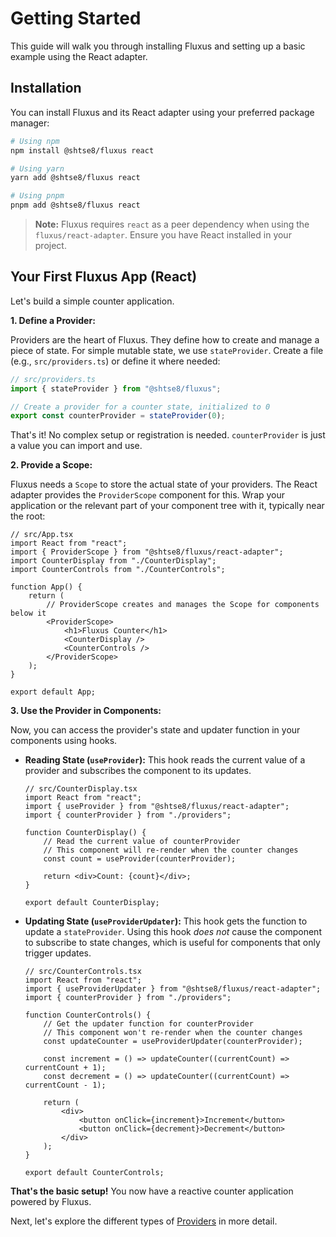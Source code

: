# Getting Started

This guide will walk you through installing Fluxus and setting up a basic
example using the React adapter.

## Installation

You can install Fluxus and its React adapter using your preferred package
manager:

```bash
# Using npm
npm install @shtse8/fluxus react

# Using yarn
yarn add @shtse8/fluxus react

# Using pnpm
pnpm add @shtse8/fluxus react
```

> **Note:** Fluxus requires `react` as a peer dependency when using the
> `fluxus/react-adapter`. Ensure you have React installed in your project.

## Your First Fluxus App (React)

Let's build a simple counter application.

**1. Define a Provider:**

Providers are the heart of Fluxus. They define how to create and manage a piece
of state. For simple mutable state, we use `stateProvider`. Create a file (e.g.,
`src/providers.ts`) or define it where needed:

```typescript
// src/providers.ts
import { stateProvider } from "@shtse8/fluxus";

// Create a provider for a counter state, initialized to 0
export const counterProvider = stateProvider(0);
```

That's it! No complex setup or registration is needed. `counterProvider` is just
a value you can import and use.

**2. Provide a Scope:**

Fluxus needs a `Scope` to store the actual state of your providers. The React
adapter provides the `ProviderScope` component for this. Wrap your application
or the relevant part of your component tree with it, typically near the root:

```tsx
// src/App.tsx
import React from "react";
import { ProviderScope } from "@shtse8/fluxus/react-adapter";
import CounterDisplay from "./CounterDisplay";
import CounterControls from "./CounterControls";

function App() {
    return (
        // ProviderScope creates and manages the Scope for components below it
        <ProviderScope>
            <h1>Fluxus Counter</h1>
            <CounterDisplay />
            <CounterControls />
        </ProviderScope>
    );
}

export default App;
```

**3. Use the Provider in Components:**

Now, you can access the provider's state and updater function in your components
using hooks.

- **Reading State (`useProvider`):** This hook reads the current value of a
  provider and subscribes the component to its updates.

  ```tsx
  // src/CounterDisplay.tsx
  import React from "react";
  import { useProvider } from "@shtse8/fluxus/react-adapter";
  import { counterProvider } from "./providers";

  function CounterDisplay() {
      // Read the current value of counterProvider
      // This component will re-render when the counter changes
      const count = useProvider(counterProvider);

      return <div>Count: {count}</div>;
  }

  export default CounterDisplay;
  ```

- **Updating State (`useProviderUpdater`):** This hook gets the function to
  update a `stateProvider`. Using this hook _does not_ cause the component to
  subscribe to state changes, which is useful for components that only trigger
  updates.

  ```tsx
  // src/CounterControls.tsx
  import React from "react";
  import { useProviderUpdater } from "@shtse8/fluxus/react-adapter";
  import { counterProvider } from "./providers";

  function CounterControls() {
      // Get the updater function for counterProvider
      // This component won't re-render when the counter changes
      const updateCounter = useProviderUpdater(counterProvider);

      const increment = () => updateCounter((currentCount) => currentCount + 1);
      const decrement = () => updateCounter((currentCount) => currentCount - 1);

      return (
          <div>
              <button onClick={increment}>Increment</button>
              <button onClick={decrement}>Decrement</button>
          </div>
      );
  }

  export default CounterControls;
  ```

**That's the basic setup!** You now have a reactive counter application powered
by Fluxus.

Next, let's explore the different types of [Providers](./providers.md) in more
detail.
